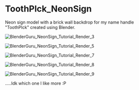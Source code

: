# ToothPlck_NeonSign
Neon sign model with a brick wall backdrop for my name handle "ToothPlck" created using Blender.

![BlenderGuru_NeonSign_Tutorial_Render_3](https://user-images.githubusercontent.com/49490973/142458273-9296a828-08fa-440f-aa0a-8c4541cbe49f.png)

![BlenderGuru_NeonSign_Tutorial_Render_5](https://user-images.githubusercontent.com/49490973/142458318-563eadb2-ce6f-4c85-ad58-1ea278db348a.png)

![BlenderGuru_NeonSign_Tutorial_Render_7](https://user-images.githubusercontent.com/49490973/142458378-6987e7ac-02aa-4123-af6c-7da43e84a674.png)

![BlenderGuru_NeonSign_Tutorial_Render_8](https://user-images.githubusercontent.com/49490973/142458400-fecb533d-a34c-41d5-8623-8c8a822970af.png)

![BlenderGuru_NeonSign_Tutorial_Render_9](https://user-images.githubusercontent.com/49490973/142458412-51139bbd-b6fa-473e-83ee-233ef15cfc9d.png)

.....Idk which one I like more :P
